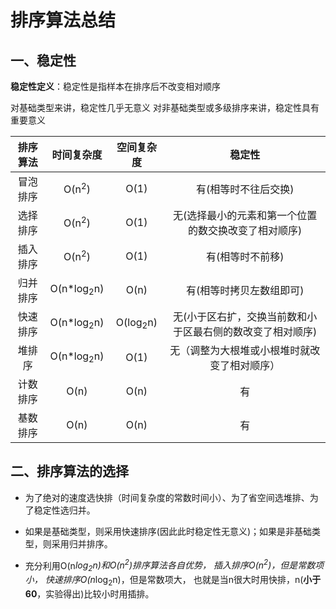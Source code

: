 # 排序算法总结

## 一、稳定性

**稳定性定义**：稳定性是指样本在排序后不改变相对顺序

对基础类型来讲，稳定性几乎无意义
对非基础类型或多级排序来讲，稳定性具有重要意义

| 排序算法 |       时间复杂度      |      空间复杂度     |                           稳定性                           |
|:--------:|:---------------------:|:-------------------:|:----------------------------------------------------------:|
| 冒泡排序 |    O(n<sup>2</sup>)   |         O(1)        |                    有(相等时不往后交换)                    |
| 选择排序 |    O(n<sup>2</sup>)   |         O(1)        |    无(选择最小的元素和第一个位置的数交换改变了相对顺序)    |
| 插入排序 |    O(n<sup>2</sup>)   |         O(1)        |                      有(相等时不前移)                      |
| 归并排序 | O(n*log<sub>2</sub>n) |         O(n)        |                  有(相等时拷贝左数组即可)                  |
| 快速排序 | O(n*log<sub>2</sub>n) | O(log<sub>2</sub>n) | 无(小于区右扩，交换当前数和小于区最右侧的数改变了相对顺序) |
|  堆排序  | O(n*log<sub>2</sub>n) |         O(1)        |        无（调整为大根堆或小根堆时就改变了相对顺序）        |
| 计数排序 |          O(n)         |         O(n)        |                             有                             |
| 基数排序 |          O(n)         |         O(n)        |                             有                             |

## 二、排序算法的选择

- 为了绝对的速度选快排（时间复杂度的常数时间小）、为了省空间选堆排、为了稳定性选归并。

- 如果是基础类型，则采用快速排序(因此此时稳定性无意义)；如果是非基础类型，则采用归并排序。

- 充分利用O(n*log<sub>2</sub>n)和O(n<sup>2</sup>)排序算法各自优势，
插入排序O(n<sup>2</sup>)，但是常数项小，
快速排序O(n*log<sub>2</sub>n)，但是常数项大，
也就是当n很大时用快排，n(**小于60**，实验得出)比较小时用插排。

